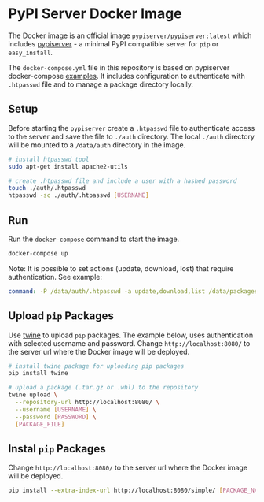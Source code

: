 # PyPI Server Docker Image

The Docker image is an official image `pypiserver/pypiserver:latest`
which includes [pypiserver](https://github.com/pypiserver/pypiserver) -
a minimal PyPI compatible server for `pip` or `easy_install`.

The `docker-compose.yml` file in this repository is based on pypiserver docker-compose
[examples](https://github.com/pypiserver/pypiserver/blob/master/docker-compose.yml).
It includes configuration to authenticate with `.htpasswd` file
and to manage a package directory locally.

## Setup
Before starting the `pypiserver` create a `.htpasswd` file to authenticate access to 
the server and save the file to `./auth` directory.
The local `./auth` directory will be mounted
to a `/data/auth` directory in the image.

```bash
# install htpasswd tool
sudo apt-get install apache2-utils

# create .htpasswd file and include a user with a hashed password
touch ./auth/.htpasswd
htpasswd -sc ./auth/.htpasswd [USERNAME]
```

## Run
Run the `docker-compose` command to start the image.
```bash
docker-compose up
```

Note: It is possible to set actions (update, download, lost) 
that require authentication. See example: 
```yml
command: -P /data/auth/.htpasswd -a update,download,list /data/packages
```

## Upload `pip` Packages
Use [twine](https://twine.readthedocs.io/en/stable/) to upload `pip` packages.
The example below, uses authentication with selected username and password.
Change `http://localhost:8080/` to the server url
where the Docker image will be deployed.
```bash
# install twine package for uploading pip packages
pip install twine

# upload a package (.tar.gz or .whl) to the repository
twine upload \
  --repository-url http://localhost:8080/ \
  --username [USERNAME] \
  --password [PASSWORD] \
  [PACKAGE_FILE]
```

## Instal `pip` Packages


Change `http://localhost:8080/` to the server url
where the Docker image will be deployed.
```bash
pip install --extra-index-url http://localhost:8080/simple/ [PACKAGE_NAME]
```
